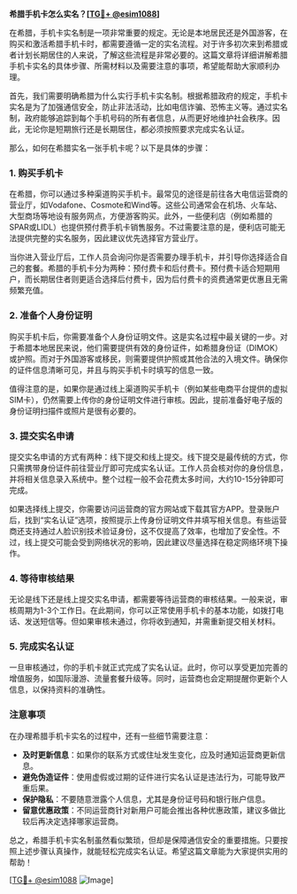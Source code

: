 **希腊手机卡怎么实名？[[TG💪+ @esim1088](https://t.me/s/esim1088)]**

在希腊，手机卡实名制是一项非常重要的规定。无论是本地居民还是外国游客，在购买和激活希腊手机卡时，都需要遵循一定的实名流程。对于许多初次来到希腊或者计划长期居住的人来说，了解这些流程是非常必要的。这篇文章将详细讲解希腊手机卡实名的具体步骤、所需材料以及需要注意的事项，希望能帮助大家顺利办理。

首先，我们需要明确希腊为什么实行手机卡实名制。根据希腊政府的规定，手机卡实名是为了加强通信安全，防止非法活动，比如电信诈骗、恐怖主义等。通过实名制，政府能够追踪到每个手机号码的所有者信息，从而更好地维护社会秩序。因此，无论你是短期旅行还是长期居住，都必须按照要求完成实名认证。

那么，如何在希腊实名一张手机卡呢？以下是具体的步骤：

### 1. 购买手机卡

在希腊，你可以通过多种渠道购买手机卡。最常见的途径是前往各大电信运营商的营业厅，如Vodafone、Cosmote和Wind等。这些公司通常会在机场、火车站、大型商场等地设有服务网点，方便游客购买。此外，一些便利店（例如希腊的SPAR或LIDL）也提供预付费手机卡销售服务。不过需要注意的是，便利店可能无法提供完整的实名服务，因此建议优先选择官方营业厅。

当你进入营业厅后，工作人员会询问你是否需要办理手机卡，并引导你选择适合自己的套餐。希腊的手机卡分为两种：预付费卡和后付费卡。预付费卡适合短期用户，而长期居住者则更适合选择后付费卡，因为后付费卡的资费通常更优惠且无需频繁充值。

### 2. 准备个人身份证明

购买手机卡后，你需要准备个人身份证明文件。这是实名过程中最关键的一步。对于希腊本地居民来说，他们需要提供有效的身份证件，如希腊身份证（DIMOK）或护照。而对于外国游客或移民，则需要提供护照或其他合法的入境文件。确保你的证件信息清晰可见，并且与购买手机卡时填写的信息一致。

值得注意的是，如果你是通过线上渠道购买手机卡（例如某些电商平台提供的虚拟SIM卡），仍然需要上传你的身份证明文件进行审核。因此，提前准备好电子版的身份证明扫描件或照片是很有必要的。

### 3. 提交实名申请

提交实名申请的方式有两种：线下提交和线上提交。线下提交是最传统的方式，你只需携带身份证件前往营业厅即可完成实名认证。工作人员会核对你的身份信息，并将相关信息录入系统中。整个过程一般不会花费太多时间，大约10-15分钟即可完成。

如果选择线上提交，你需要访问运营商的官方网站或下载其官方APP。登录账户后，找到“实名认证”选项，按照提示上传身份证明文件并填写相关信息。有些运营商还支持通过人脸识别技术验证身份，这不仅提高了效率，也增加了安全性。不过，线上提交可能会受到网络状况的影响，因此建议尽量选择在稳定网络环境下操作。

### 4. 等待审核结果

无论是线下还是线上提交实名申请，都需要等待运营商的审核结果。一般来说，审核周期为1-3个工作日。在此期间，你可以正常使用手机卡的基本功能，如拨打电话、发送短信等。但如果审核未通过，你将收到通知，并需重新提交相关材料。

### 5. 完成实名认证

一旦审核通过，你的手机卡就正式完成了实名认证。此时，你可以享受更加完善的增值服务，如国际漫游、流量套餐升级等。同时，运营商也会定期提醒你更新个人信息，以保持资料的准确性。

### 注意事项

在办理希腊手机卡实名的过程中，还有一些细节需要注意：

- **及时更新信息**：如果你的联系方式或住址发生变化，应及时通知运营商更新信息。
- **避免伪造证件**：使用虚假或过期的证件进行实名认证是违法行为，可能导致严重后果。
- **保护隐私**：不要随意泄露个人信息，尤其是身份证号码和银行账户信息。
- **留意优惠政策**：不同运营商针对新用户可能会推出各种优惠政策，建议多做比较后再决定选择哪家运营商。

总之，希腊手机卡实名制虽然看似繁琐，但却是保障通信安全的重要措施。只要按照上述步骤认真操作，就能轻松完成实名认证。希望这篇文章能为大家提供实用的帮助！

[[TG💪+ @esim1088](https://t.me/s/esim1088) ![Image](https://i.postimg.cc/4NQfJmqS/Snipaste-2025-05-13-00-14-12.png)]